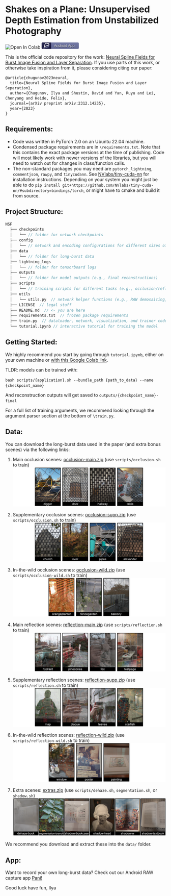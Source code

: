 
# Shakes on a Plane: Unsupervised Depth Estimation from Unstabilized Photography
<a href="https://colab.research.google.com/github/princeton-computational-imaging/NSF/tutorial.ipynb" style="text-decoration: none;">
  <img src="https://colab.research.google.com/assets/colab-badge.svg" alt="Open In Colab" style="height:20px;"/>
</a>
<a href="https://github.com/Ilya-Muromets/Pani" style="text-decoration: none;">
  <img src=".figs/pani-badge.svg" alt="Android Capture App" style="height:20px;"/>
</a>

This is the official code repository for the work: [Neural Spline Fields for Burst Image Fusion and Layer Separation](https://light.princeton.edu/publication/nsf/). If you use parts of this work, or otherwise take inspiration from it, please considering citing our paper:
```
@article{chugunov2023neural,
  title={Neural Spline Fields for Burst Image Fusion and Layer Separation},
  author={Chugunov, Ilya and Shustin, David and Yan, Ruyu and Lei, Chenyang and Heide, Felix},
  journal={arXiv preprint arXiv:2312.14235},
  year={2023}
}
```

## Requirements:
- Code was written in PyTorch 2.0 on an Ubuntu 22.04 machine.
- Condensed package requirements are in `\requirements.txt`. Note that this contains the exact package versions at the time of publishing. Code will most likely work with newer versions of the libraries, but you will need to watch out for changes in class/function calls.
- The non-standard packages you may need are `pytorch_lightning`, `commentjson`, `rawpy`, and `tinycudann`. See [NVlabs/tiny-cuda-nn](https://github.com/NVlabs/tiny-cuda-nn) for installation instructions. Depending on your system you might just be able to do `pip install git+https://github.com/NVlabs/tiny-cuda-nn/#subdirectory=bindings/torch`, or might have to cmake and build it from source.

## Project Structure:
```cpp
NSF
  ├── checkpoints  
  │   └── // folder for network checkpoints
  ├── config
  │   └── // network and encoding configurations for different sizes of MLPs
  ├── data  
  │   └── // folder for long-burst data
  ├── lightning_logs  
  │   └── // folder for tensorboard logs
  ├── outputs  
  │   └── // folder for model outputs (e.g., final reconstructions) 
  ├── scripts  
  │   └── // training scripts for different tasks (e.g., occlusion/reflection/shadow separation)
  ├── utils  
  │   └── utils.py  // network helper functions (e.g., RAW demosaicing, spline interpolation)
  ├── LICENSE  // legal stuff
  ├── README.md  // <- you are here
  ├── requirements.txt  // frozen package requirements
  ├── train.py  // dataloader, network, visualization, and trainer code
  └── tutorial.ipynb // interactive tutorial for training the model
  ```
## Getting Started:
We highly recommend you start by going through `tutorial.ipynb`, either on your own machine or [with this Google Colab link](https://colab.research.google.com/github/princeton-computational-imaging/NSF/tutorial.ipynb). 

TLDR: models can be trained with:

`bash scripts/{application}.sh --bundle_path {path_to_data} --name {checkpoint_name}`

And reconstruction outputs will get saved to `outputs/{checkpoint_name}-final`

For a full list of training arguments, we recommend looking through the argument parser section at the bottom of `\train.py`.

## Data:
You can download the long-burst data used in the paper (and extra bonus scenes) via the following links:

 1. Main occlusion scenes: [occlusion-main.zip](https://soap.cs.princeton.edu/nsf/data/occlusion-main.zip) (use `scripts/occlusion.sh` to train)
 ![Main Occlusion](.figs/occ-main.png)

  2. Supplementary occlusion scenes: [occlusion-supp.zip](https://soap.cs.princeton.edu/nsf/data/occlusion-supp.zip) (use `scripts/occlusion.sh` to train)
 ![Supplementary Occlusion](.figs/occ-supp.png)

   3. In-the-wild occlusion scenes: [occlusion-wild.zip](https://soap.cs.princeton.edu/nsf/data/occlusion-wild.zip) (use `scripts/occlusion-wild.sh` to train)
 ![Wild Occlusion](.figs/occ-wild.png)

  4. Main reflection scenes: [reflection-main.zip](https://soap.cs.princeton.edu/nsf/data/reflection-main.zip) (use `scripts/reflection.sh` to train)
 ![Main Reflection](.figs/ref-main.png)

  5. Supplementary reflection scenes: [reflection-supp.zip](https://soap.cs.princeton.edu/nsf/data/reflection-supp.zip) (use `scripts/reflection.sh` to train)
 ![Supplementary Reflection](.figs/ref-supp.png)

   6. In-the-wild reflection scenes: [reflection-wild.zip](https://soap.cs.princeton.edu/nsf/data/reflection-wild.zip) (use `scripts/reflection-wild.sh` to train)
 ![Wild Reflection](.figs/ref-wild.png)

   7. Extra scenes: [extras.zip](https://soap.cs.princeton.edu/nsf/data/extras.zip) (use `scripts/dehaze.sh`, `segmentation.sh`, or `shadow.sh`)
 ![Extras](.figs/extras.png)

We recommend you download and extract these into the `data/` folder.

## App:
Want to record your own long-burst data? Check out our Android RAW capture app [Pani!](https://github.com/Ilya-Muromets/Pani)

Good luck have fun,
Ilya
